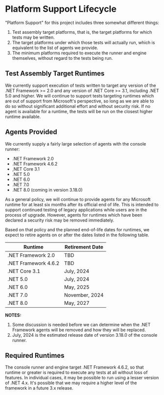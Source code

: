 # Platform Support Lifecycle

"Platform Support" for this project includes three somewhat different things:
1. Test assembly target platforms, that is, the target platforms for which tests may be written.
2. The target platforms under which those tests will actually run, which is equivalent to the list of agents we provide.
3. The minimum platforms required to execute the runner and engine themselves, without regard to the tests being run.

## Test Assembly Target Runtimes

We currently support execution of tests written to target any version of the .NET Framework >= 2.0 and any version
of .NET Core >= 3.1, including .NET 5.0 and higher. We will continue to support tests targeting runtimes which are
out of support from Microsoft's perspective, so long as we are able to do so without significant additional effort
and without security risk. If no agent is available for a runtime, the tests will be run on the closest higher 
runtime available.

## Agents Provided

We currently supply a fairly large selection of agents with the console runner:
* .NET Framework 2.0
* .NET Framework 4.6.2
* ,NET Core 3.1
* .NET 5.0
* .NET 6.0
* .NET 7.0
* .NET 8.0 (coming in version 3.18.0)

As a general policy, we will continue to provide agents for any Microsoft runtime for at least six months after its
official end of life. This is intended to support continued testing of legacy applications while users are in the 
process of upgrade. However, agents for runtimes which have been declared a security risk may be removed immediately.

Based on that policy and the planned end-of-life dates for runtimes, we expect to retire agents on or after the
dates listed in the following table.

| Runtime              | Retirement Date |
| -------------------- | --------------- |
| .NET Framework 2.0   | TBD             |
| .NET Framework 4.6.2 | TBD             |
| .NET Core 3.1        | July, 2024      |
| .NET 5.0             | July, 2024      |
| .NET 6.0             | May, 2025       |
| .NET 7.0             | November, 2024  |
| .NET 8.0             | May, 2027       |

**NOTES:**
1. Some discussion is needed before we can determine when the .NET Framework agents will be removed and how they will be replaced.
2. July, 2024 is the estimated release date of version 3.18.0 of the console runner.

## Required Runtimes

The console runner and engine target .NET Framework 4.6.2, so that runtime or greater is required to execute any tests at all
without loss of features. In individual cases, it may be possible to run using a lesser version of .NET 4.x. It's possible
that we may require a higher level of the framework in a future 3.x release.

